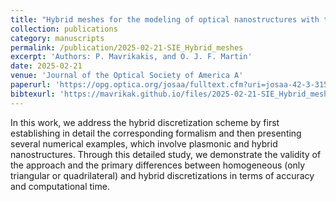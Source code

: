 ```yaml
---
title: "Hybrid meshes for the modeling of optical nanostructures with the surface integral equation method"
collection: publications
category: manuscripts
permalink: /publication/2025-02-21-SIE_Hybrid_meshes
excerpt: 'Authors: P. Mavrikakis, and O. J. F. Martin'
date: 2025-02-21
venue: 'Journal of the Optical Society of America A'
paperurl: 'https://opg.optica.org/josaa/fulltext.cfm?uri=josaa-42-3-315&id=568367'
bibtexurl: 'https://mavrikak.github.io/files/2025-02-21-SIE_Hybrid_meshes.bib'
---
```


In this work, we address the hybrid discretization scheme by first establishing in detail the corresponding formalism and then presenting several numerical examples, which involve plasmonic and hybrid nanostructures. Through this detailed study, we demonstrate the validity of the approach and the primary differences between homogeneous (only triangular or quadrilateral) and hybrid discretizations in terms of accuracy and computational time.